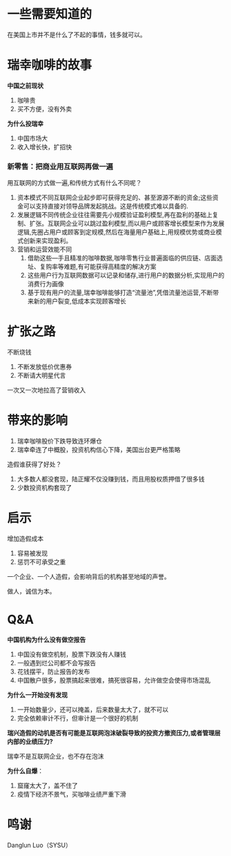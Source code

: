 # 一些需要知道的

在美国上市并不是什么了不起的事情，钱多就可以。

# 瑞幸咖啡的故事

**中国之前现状**

1. 咖啡贵
2. 买不方便，没有外卖


**为什么投瑞幸**

1. 中国市场大
2. 收入增长快，扩招快

### 新零售：把商业用互联网再做一遍

用互联网的方式做一遍,和传统方式有什么不同呢？

1. 资本模式不同互联网企业起步即可获得充足的、甚至源源不断的资金;这些资金可以支持直接对领导品牌发起挑战。这是传统模式难以具备的.
2. 发展逻辑不同传统企业往往需要先小规模验证盈利模型,再在盈利的基础上复制、扩张。互联网企业可以跳过盈利模型,而以用户或顾客增长模型来作为发展逻辑,先圈占用户或顾客到定规模,然后在海量用户基础上,用规模优势或商业模式创新来实现盈利。
3. 营销和运营效能不同
   1. 借助这些—手且精准的咖啡数据,咖啡零售行业普遍面临的供应链、店面选址、复购率等难题,有可能获得高精度的解决方案
   2. 这些用户行为互联网数据可以记录和储存,进行用户的数据分析,实现用户的消费行为画像
   3. 基于现有用户的流量,瑞幸咖啡能够打造“流量池”,凭借流量池运营,不断带来新的用户裂变,低成本实现顾客增长

# 扩张之路

不断烧钱

1. 不断发放低价优惠券
2. 不断请大明星代言

一次又一次地拉高了营销收入

# 带来的影响

1. 瑞幸咖啡股价下跌导致连环爆仓
2. 瑞幸牵连了中概股，投资机构信心下降，美国出台更严格策略

造假谁获得了好处？

1. 大多数人都没套现，陆正耀不仅没赚到钱，而且用股权质押借了很多钱
2. 少数投资机构套现了

# 启示

增加造假成本

1. 容易被发现
2. 惩罚不可承受之重

一个企业、一个人造假，会影响背后的机构甚至地域的声誉。

做人，诚信为本。

# Q&A

**中国机构为什么没有做空报告**

1. 中国没有做空机制，股票下跌没有人赚钱
2. 一般遇到烂公司都不会写报告
3. 花钱摆平，防止报告的发布
4. 中国散户很多，股票搞起来很难，搞死很容易，允许做空会使得市场混乱

**为什么一开始没有发现**

1. 一开始数量少，还可以掩盖，后来数量太大了，就不可以
2. 完全依赖审计不行，但审计是一个很好的机制

**瑞兴造假的动机是否有可能是互联网泡沫破裂导致的投资方撤资压力,或者管理层内部的业绩压力?**

瑞幸不是互联网企业，也不存在泡沫

**为什么自爆**：

1. 窟窿太大了，盖不住了
2. 疫情下经济不景气，买咖啡业绩严重下滑



# 鸣谢

Danglun Luo（SYSU）